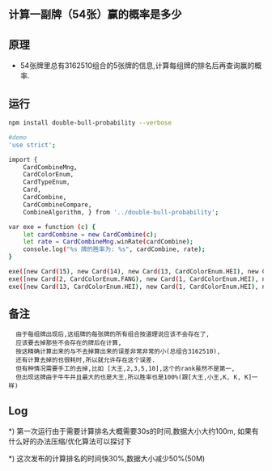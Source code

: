 ## 计算一副牌（54张）赢的概率是多少
## 原理
- 54张牌里总有3162510组合的5张牌的信息,计算每组牌的排名后再查询赢的概率.

## 运行
```bash
npm install double-bull-probability --verbose

#demo
'use strict';

import {
    CardCombineMng,
    CardColorEnum,
    CardTypeEnum,
    Card,
    CardCombine,
    CardCombineCompare,
    CombineAlgorithm, } from '../double-bull-probability';

var exe = function (c) {
    let cardCombine = new CardCombine(c);
    let rate = CardCombineMng.winRate(cardCombine);
    console.log("%s 牌的胜率为: %s", cardCombine, rate);
}

exe([new Card(15), new Card(14), new Card(13, CardColorEnum.HEI), new Card(13, CardColorEnum.HONG), new Card(13, CardColorEnum.MEI)]);
exe([new Card(2, CardColorEnum.FANG), new Card(1, CardColorEnum.HEI), new Card(1, CardColorEnum.HONG), new Card(1, CardColorEnum.MEI), new Card(1, CardColorEnum.FANG)]);
exe([new Card(13, CardColorEnum.HEI), new Card(1, CardColorEnum.HEI), new Card(1, CardColorEnum.HONG), new Card(1, CardColorEnum.MEI), new Card(1, CardColorEnum.FANG)]);
```

## 备注
```
  由于每组牌出现后,这组牌的每张牌的所有组合按道理说应该不会存在了,
  应该要去掉那些不会存在的牌后在计算,
  按这精确计算出来的与不去掉算出来的误差非常非常的小(总组合3162510),
  还有计算去掉的也很耗时,所以就允许存在这个误差.
  但有种情况需要手工的去掉,比如 [大王,2,3,5,10],这个的rank虽然不是第一,
  但出现这牌由于牛牛并且最大的也是大王,所以胜率也是100%(跟[大王,小王,K, K, K]一样)
```

## Log
*) 第一次运行由于需要计算排名大概需要30s的时间,数据大小大约100m,
如果有什么好的办法压缩/优化算法可以探讨下

*) 这次发布的计算排名的时间快30%,数据大小减少50%(50M)